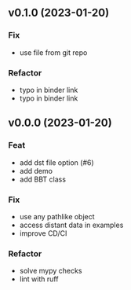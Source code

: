 ## v0.1.0 (2023-01-20)

### Fix

- use file from git repo

### Refactor

- typo in binder link
- typo in binder link

## v0.0.0 (2023-01-20)

### Feat

- add dst file option (#6)
- add demo
- add BBT class

### Fix

- use any pathlike object
- access distant data in examples
- improve CD/CI

### Refactor

- solve mypy checks
- lint with ruff
